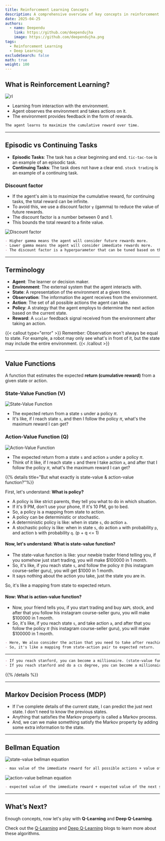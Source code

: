 ```yaml
---
title: Reinforcement Learning Concepts
description: A comprehensive overview of key concepts in reinforcement learning, including agents, environments, rewards, and policies.
date: 2025-04-25
authors:
  - name: Deependu
    link: https://github.com/deependujha
    image: https://github.com/deependujha.png
tags:
  - Reinforcement Learning
  - Deep Learning
excludeSearch: false
math: true
weight: 100
---
```


## What is Reinforcement Learning?

![rl](https://kitrum.com/wp-content/uploads/2023/04/Reinforcement-Learning-1.png)

- Learning from interaction with the environment.
- Agent observes the environment and takes actions on it.
- The environment provides feedback in the form of rewards.

```md
The agent learns to maximize the cumulative reward over time.
```

---

## Episodic vs Continuing Tasks

- **Episodic Tasks**: The task has a clear beginning and end. `tic-tac-toe` is an example of an episodic task.
- **Continuing Tasks**: The task does not have a clear end. `stock trading` is an example of a continuing task.

### Discount factor

- If the agent's aim is to maximize the cumulative reward, for continuing tasks, the total reward can be infinite.
- To avoid this, we use a discount factor `γ` (gamma) to reduce the value of future rewards.
- The discount factor is a number between 0 and 1.
- This bounds the total reward to a finite value.

![Discount factor](/blogs/rl/discount_factor.jpeg)

```md
- Higher gamma means the agent will consider future rewards more.
- Lower gamma means the agent will consider immediate rewards more.
- The discount factor is a hyperparameter that can be tuned based on the task.
```

---

## Terminology

- **Agent**: The learner or decision maker.
- **Environment**: The external system that the agent interacts with.
- **State**: A representation of the environment at a given time.
- **Observation**: The information the agent receives from the environment.
- **Action**: The set of all possible actions the agent can take.
- **Policy**: A strategy that the agent employs to determine the next action based on the current state.
- **Reward**: A `scalar` feedback signal received from the environment after taking an action.

{{< callout type="error" >}}
  Remember: Observation won't always be equal to state. For example, a robot may only see what's in front of it, but the state may include the entire environment.
{{< /callout >}}

---

## Value Functions

A function that estimates the expected **return (cumulative reward)** from a given state or action.

### State-Value Function (V)

![State-Value Function](/blogs/rl/value-function.png)

- The expected return from a state `s` under a policy $\pi$.
- It's like, if I reach state `s`, and then I follow the policy $\pi$, what's the maximum reward I can get?

### Action-Value Function (Q)

![Action-Value Function](/blogs/rl/action-value.png)

- The expected return from a state `s` and action `a` under a policy $\pi$.
- Think of it like, if I reach state `s` and there I take action `a`, and after that I follow the policy $\pi$, what's the maximum reward I can get?

{{% details title="But what exactly is state-value & action-value function?"%}}

First, let's understand: **What is policy?**

- A policy is like strict parents, they tell you what to do in which situation.
- If it's 9 PM, don't use your phone, If it's 10 PM, go to bed.
- So, a policy is a mapping from state to action.
- A policy can be deterministic or stochastic.
- A deterministic policy is like: when in state `s`, do action `a`.
- A stochastic policy is like: when in state `s`, do action `a` with probability `p`, and action `b` with probability `q`. (p + q <= 1)

#### Now, let's understand: **What is state-value function?**

- The state-value function is like: your newbie trader friend telling you, if you somehow just start trading, you will make $100000 in 1 month.
- So, it's like, if you reach state `s`, and follow the policy $\pi$ (his instagram course-seller guru), you will get $1000 in 1 month.
- It says nothing about the action you take, just the state you are in.

So, it's like a mapping from state to expected return.

#### Now: **What is action-value function?**

- Now, your friend tells you, if you start trading and buy `AAPL` stock, and after that you follow his instagram course-seller guru, you will make $100000 in 1 month.
- So, it's like, if you reach state `s`, and take action `a`, and after that you follow the policy $\pi$ (his instagram course-seller guru), you will make $100000 in 1 month.

```md
- Here, We also consider the action that you need to take after reaching the state.
- So, it's like a mapping from state-action pair to expected return.
```

---

```md
- If you reach stanford, you can become a millionaire. (state-value function)
- If you reach stanford and do a cs degree, you can become a millionaire. (action-value function)
```

{{% /details %}}

---

## Markov Decision Process (MDP)

- If I've complete details of the current state, I can predict the just next state. I don't need to know the previous states.
- Anything that satisfies the Markov property is called a Markov process.
- And, we can we make something satisfy the Markov property by adding some extra information to the state.

---

## Bellman Equation

![state-value bellman equation](/blogs/rl/bellman-equation-state-value.png)

```md
- max value of the immediate reward for all possible actions + value of the next state.
```

![action-value bellman equation](/blogs/rl/bellman-equation-action-value.png)

```md
- expected value of the immediate reward + expected value of the next state.
```

---

## What’s Next?

Enough concepts, now let's play with **Q-Learning** and **Deep Q-Learning**.

Check out the [Q-Learning](/blog/q-learning) and [Deep Q-Learning](/blog/deep-q-learning) blogs to learn more about these algorithms.
